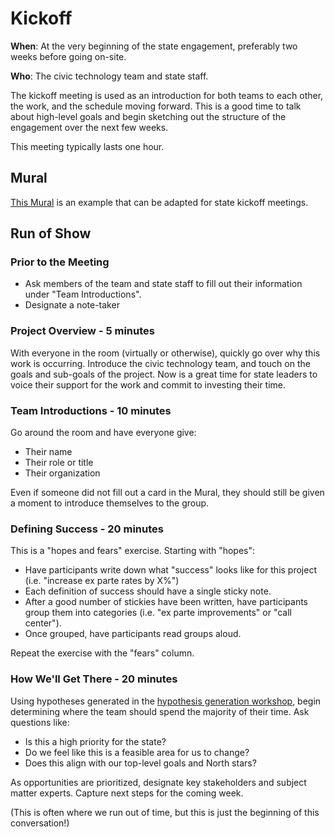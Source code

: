 # Kickoff

**When**: At the very beginning of the state engagement, preferably two weeks before going on-site.

**Who**: The civic technology team and state staff.

The kickoff meeting is used as an introduction for both teams to each other, the work, and the schedule moving forward. This is a good time to talk about high-level goals and begin sketching out the structure of the engagement over the next few weeks.

This meeting typically lasts one hour.

## Mural

[This Mural](https://app.mural.co/t/usdigitalservice0135/m/usdigitalservice0135/1696963326486/fda4345807bd8dd557bd3d71d0780a8768cf4fe1?sender=u7eb3eb6b160ea46bce751540) is an example that can be adapted for state kickoff meetings.

## Run of Show

### Prior to the Meeting

- Ask members of the team and state staff to fill out their information under "Team Introductions".
- Designate a note-taker

### Project Overview - 5 minutes

With everyone in the room (virtually or otherwise), quickly go over why this work is occurring. Introduce the civic technology team, and touch on the goals and sub-goals of the project. Now is a great time for state leaders to voice their support for the work and commit to investing their time.

### Team Introductions - 10 minutes

Go around the room and have everyone give:
  - Their name
  - Their role or title
  - Their organization

Even if someone did not fill out a card in the Mural, they should still be given a moment to introduce themselves to the group.

### Defining Success - 20 minutes

This is a "hopes and fears" exercise. Starting with "hopes":
  - Have participants write down what "success" looks like for this project (i.e. "increase ex parte rates by X%")
  - Each definition of success should have a single sticky note.
  - After a good number of stickies have been written, have participants group them into categories (i.e. "ex parte improvements" or "call center").
  - Once grouped, have participants read groups aloud.

Repeat the exercise with the "fears" column.

### How We'll Get There - 20 minutes

Using hypotheses generated in the [hypothesis generation workshop](./hypothesis-generation-workshop.md), begin determining where the team should spend the majority of their time. Ask questions like:
  - Is this a high priority for the state?
  - Do we feel like this is a feasible area for us to change?
  - Does this align with our top-level goals and North stars?

As opportunities are prioritized, designate key stakeholders and subject matter experts. Capture next steps for the coming week.

(This is often where we run out of time, but this is just the beginning of this conversation!)
